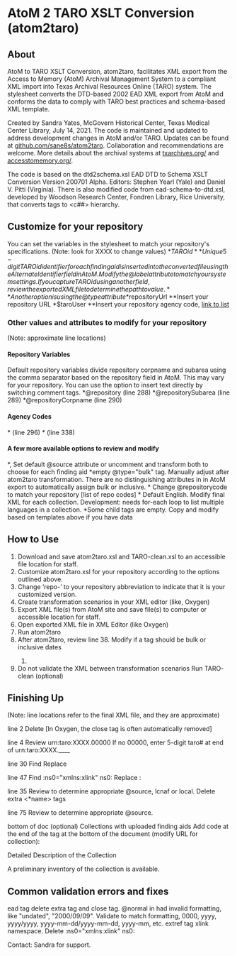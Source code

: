 AtoM 2 TARO XSLT Conversion (atom2taro)
=====

## About
AtoM to TARO XSLT Conversion, atom2taro, facilitates XML export from the Access to Memory (AtoM) Archival Management System to a compliant XML import into Texas Archival Resources Online (TARO) system. The stylesheet converts the DTD-based 2002 EAD XML export from AtoM and conforms the data to comply with TARO best practices and schema-based XML template.

Created by Sandra Yates, McGovern Historical Center, Texas Medical Center Library, July 14, 2021. The code is maintained and updated to address development changes in AtoM and/or TARO. Updates can be found at [github.com/sane8s/atom2taro](https://github.com/sane8s/atom2taro). Collaboration and recommendations are welcome. More details about the archival systems at [txarchives.org/](https://txarchives.org/) and [accesstomemory.org/](https://www.accesstomemory.org/).

The code is based on the dtd2schema.xsl EAD DTD to Schema XSLT Conversion Version 200701 Alpha. Editors: Stephen Yearl (Yale) and Daniel V. Pitti (Virginia).
There is also modified code from ead-schema-to-dtd.xsl, developed by Woodson Research Center, Fondren Library, Rice University, that converts <c> tags to <c##> hierarchy.

## Customize for your repository
You can set the variables in the stylesheet to match your repository's specifications. (Note: look for XXXX to change values)
*$TAROid
**Unique 5-digit TAROid identifier for each finding aid is inserted into the converted file using the Alternate Identifier field in AtoM. Modify the @label attribute to match your system settings. If you capture TAROid using another field, review the exported XML file to determine the path to value.
**Another option is using the @type attribute
*$repositoryUrl
**Insert your repository URL
*$taroUser
**Insert your repository agency code, [link to list](URL)

### Other values and attributes to modify for your repository
(Note: approximate line locations)

#### Repository Variables
Default repository variables divide repository corpname and subarea using the comma separator based on the repository field in AtoM. This may vary for your repository. You can use the option to insert text directly by switching comment tags.
*@repository (line 288)
*@repositorySubarea (line 289)
*@repositoryCorpname (line 290)

#### Agency Codes
*<eadid countrycode="US" mainagencycode="US-XXXX"> (line 296)
*<unitid repositorycode="US-XXXX"> (line 338)

#### A few more available options to review and modify
*<origination>, <controlaccess> Set default @source attribute or uncomment and transform both to choose for each finding aid
*empty @type="bulk" <unitdate> tag. Manually adjust after atom2taro transformation. There are no distinguishing attributes in <unitdate> in AtoM export to automatically assign bulk or inclusive.
*<unitid> Change @repositorycode to match your repository [list of repo codes]
*<language> Default English. Modify final XML for each collection. Development: needs for-each loop to list multiple languages in a collection.
*Some <archdesc> child tags are empty. Copy and modify based on templates above if you have data

## How to Use
1. Download and save atom2taro.xsl and TARO-clean.xsl to an accessible file location for staff.
2. Customize atom2taro.xsl for your repository according to the options outlined above.
3. Change ‘repo-’ to your repository abbreviation to indicate that it is your customized version.
4. Create transformation scenarios in your XML editor (like, Oxygen)
5. Export XML file(s) from AtoM site and save file(s) to computer or accessible location for staff.
6. Open exported XML file in XML Editor (like Oxygen)
7. Run atom2taro
8. After atom2taro, review line 38. Modify if a <unitdate> tag should be bulk or inclusive dates
	1. <unitdate label="Dates (Bulk):" type="bulk" encodinganalog="245$g" era="ce" calendar="gregorian" normal="0000"/>
9. Do not validate the XML between transformation scenarios
Run TARO-clean (optional)

## Finishing Up
(Note: line locations refer to the final XML file, and they are approximate)

line 2
Delete <ead> [In Oxygen, the close tag is often automatically removed]

line 4
Review <eadid>
<eadid countrycode="US" mainagencycode="US-XXXX">urn:taro:XXXX.00000</eadid>
If no 00000, enter 5-digit taro# at end of urn:taro:XXXX.____

line 30
Find
<archdesc level="collection" relatedencoding="ISAD(G)v2">
Replace
<archdesc level="collection" type="inventory" audience="external">


line 47
Find
:ns0="xmlns:xlink" ns0:
Replace
:

line 35
Review <origination> to determine appropriate @source, lcnaf or local. Delete extra <*name> tags

line 75
Review <controlaccess> to determine appropriate @source.

bottom of doc (optional)
Collections with uploaded finding aids
Add code at the end of the <archdesc> tag  at the bottom of the document (modify URL for collection):

<dsc type="combined">
            <head>Detailed Description of the Collection</head>
            <p><extref xmlns:xlink="http://www.w3.org/1999/xlink" xlink:type="simple" xlink:show="new" xlink:actuate="onRequest" xlink:href="https://XXXX.edu/downloads/[collslug].pdf">A preliminary inventory of the collection is available.</extref> </p>
 </dsc>  

## Common validation errors and fixes
ead tag delete extra tag and close tag.
@normal in <unitdate> had invalid formatting, like "undated", "2000/09/09". Validate to match formatting, 0000, yyyy, yyyy/yyyy, yyyy-mm-dd/yyyy-mm-dd, yyyy-mm, etc.
extref tag xlink namespace. Delete :ns0="xmlns:xlink" ns0:

Contact: Sandra for support.
